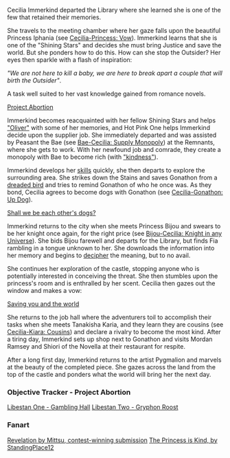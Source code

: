 Cecilia Immerkind departed the Library where she learned she is one of the few that retained their memories.

She travels to the meeting chamber where her gaze falls upon the beautiful Princess Iphania (see [Cecilia-Princess: Vow](#edge:cecilia-iphania)). Immerkind learns that she is one of the "Shining Stars" and decides she must bring Justice and save the world. But she ponders how to do this. How can she stop the Outsider? Her eyes then sparkle with a flash of inspiration:

_"We are not here to kill a baby, we are here to break apart a couple that will birth the Outsider"_.

A task well suited to her vast knowledge gained from romance novels.

[Project Abortion](#embed:https://www.youtube.com/watch?v=cyLsX20esBE&t=1755s)

Immerkind becomes reacquainted with her fellow Shining Stars and helps ["Oliver"](https://www.youtube.com/live/cyLsX20esBE?si=_Q7J44xZtf5xKMqD&t=2417) with some of her memories, and Hot Pink One helps Immerkind decide upon the supplier job. She immediately departed and was assisted by Peasant the Bae (see [Bae-Cecilia: Supply Monopoly](#edge:cecilia-bae)) at the Remnants, where she gets to work. With her newfound job and comrade, they create a monopoly with Bae to become rich (with ["kindness"](https://www.youtube.com/live/cyLsX20esBE?si=98NttHZqZvCyfV3K&t=5215)).

Immerkind develops her [skills](https://www.youtube.com/live/cyLsX20esBE?t=5699s) quickly, she then departs to explore the surrounding area. She strikes down the Stains and saves Gonathon from a [dreaded bird](https://www.youtube.com/live/cyLsX20esBE?si=heSaCd2NMHfPv-Ah&t=6718) and tries to remind Gonathon of who he once was. As they bond, Cecilia agrees to become dogs with Gonathon (see [Cecilia-Gonathon: Up Dog](#edge:cecilia-gigi)).

[Shall we be each other's dogs?](#embed:https://www.youtube.com/live/cyLsX20esBE?t=6986s)

Immerkind returns to the city when she meets Princess Bijou and swears to be her knight once again, for the right price (see [Bijou-Cecilia: Knight in any Universe](#edge:cecilia-bijou)). She bids Bijou farewell and departs for the Library, but finds Fia rambling in a tongue unknown to her. She downloads the information into her memory and begins to [decipher](https://www.youtube.com/live/cyLsX20esBE?si=2UOnqwjLJsmTQRkc&t=7528) the meaning, but to no avail.

She continues her exploration of the castle, stopping anyone who is potentially interested in conceiving the threat. She then stumbles upon the princess's room and is enthralled by her scent. Cecilia then gazes out the window and makes a vow:

[Saving you and the world](#embed:https://www.youtube.com/live/cyLsX20esBE?si=V7s8jRdSb-bw9IzT&t=8520)

She returns to the job hall where the adventurers toil to accomplish their tasks when she meets Tanakisha Karia, and they learn they are cousins (see [Cecilia-Kiara: Cousins](#edge:cecilia-kiara)) and declare a rivalry to become the most kind. After a tiring day, Immerkind sets up shop next to Gonathon and visits Mordan Ramsey and Shiori of the Novella at their restaurant for respite.

After a long first day, Immerkind returns to the artist Pygmalion and marvels at the beauty of the completed piece. She gazes across the land from the top of the castle and ponders what the world will bring her the next day.

### Objective Tracker - Project Abortion

[Libestan One - Gambling Hall](https://www.youtube.com/live/cyLsX20esBE?si=gOJepyQMRG4xMP3U&t=4264)
[Libestan Two - Gryphon Roost](https://www.youtube.com/live/cyLsX20esBE?si=0XdHKyCqdM67Z4B_&t=8909)

### Fanart

[Revelation by Mittsu, contest-winning submission](https://x.com/MittsumiA/status/1902371897985397070)
[The Princess is Kind, by StandingPlace12](https://x.com/StandingPlace12/status/1918991950818021419)
